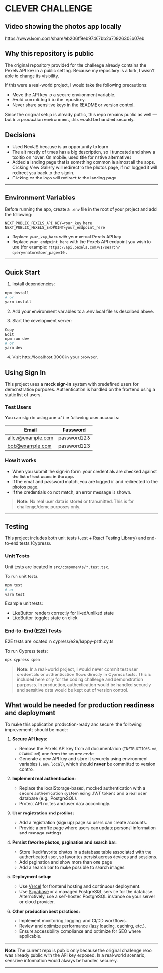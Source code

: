 # CLEVER CHALLENGE
## Video showing the photos app locally
https://www.loom.com/share/eb206ff9eb97467bb2a70926305b07eb

## Why this repository is public

The original repository provided for the challenge already contains the Pexels API key in a public setting. Because my repository is a fork, I wasn't able to change its visibility.

If this were a real-world project, I would take the following precautions:

- Move the API key to a secure environment variable.
- Avoid committing it to the repository.
- Never share sensitive keys in the README or version control.

Since the original setup is already public, this repo remains public as well — but in a production environment, this would be handled securely.

## Decisions

- Used NextJS because is an opportunity to learn
- The alt mostly of times has a big description, so I truncated and show a tooltip on hover. On mobile, used title for native alternatives
- Added a landing page that is something common in almost all the apps. Clicking View Gallery will redirect to the photos page, if not logged it will redirect you back to the signin.
- Clicking on the logo will redirect to the landing page.

---

## Environment Variables

Before running the app, create a `.env` file in the root of your project and add the following:

```env
NEXT_PUBLIC_PEXELS_API_KEY=your_key_here
NEXT_PUBLIC_PEXELS_ENDPOINT=your_endpoint_here
```

- Replace `your_key_here` with your actual Pexels API key.
- Replace `your_endpoint_here` with the Pexels API endpoint you wish to use (for example: `https://api.pexels.com/v1/search?query=nature&per_page=10`).

---

## Quick Start

1. Install dependencies:

```bash
npm install
# or
yarn install
```

2. Add your environment variables to a .env.local file as described above.

3. Start the development server:

```bash
Copy
Edit
npm run dev
# or
yarn dev
```

4. Visit http://localhost:3000 in your browser.

## Using Sign In

This project uses a **mock sign-in** system with predefined users for demonstration purposes.
Authentication is handled on the frontend using a static list of users.

### **Test Users**

You can sign in using one of the following user accounts:

| Email                                         | Password    |
| --------------------------------------------- | ----------- |
| [alice@example.com](mailto:alice@example.com) | password123 |
| [bob@example.com](mailto:bob@example.com)     | password123 |

### **How it works**

- When you submit the sign-in form, your credentials are checked against the list of test users in the app.
- If the email and password match, you are logged in and redirected to the photos page.
- If the credentials do not match, an error message is shown.

> **Note:** No real user data is stored or transmitted. This is for challenge/demo purposes only.

---

## Testing

This project includes both unit tests (Jest + React Testing Library) and end-to-end tests (Cypress).

### Unit Tests

Unit tests are located in `src/components/*.test.tsx`.

To run unit tests:

```bash
npm test
# or
yarn test
```

Example unit tests:

- LikeButton renders correctly for liked/unliked state
- LikeButton toggles state on click

### End-to-End (E2E) Tests

E2E tests are located in cypress/e2e/happy-path.cy.ts.

To run Cypress tests:

```bash
npx cypress open
```

> **Note:** In a real-world project, I would never commit test user credentials or authentication flows directly in Cypress tests. This is included here only for the coding challenge and demonstration purposes. In production, authentication would be handled securely and sensitive data would be kept out of version control.

## What would be needed for production readiness and deployment

To make this application production-ready and secure, the following improvements should be made:

1. **Secure API keys:**

   - Remove the Pexels API key from all documentation (`INSTRUCTIONS.md`, `README.md`) and from the source code.
   - Generate a new API key and store it securely using environment variables (`.env.local`), which should **never** be committed to version control.

2. **Implement real authentication:**

   - Replace the localStorage-based, mocked authentication with a secure authentication system using JWT tokens and a real user database (e.g., PostgreSQL).
   - Protect API routes and user data accordingly.

3. **User registration and profiles:**

   - Add a registration (sign up) page so users can create accounts.
   - Provide a profile page where users can update personal information and manage settings.

4. **Persist favorite photos, pagination and search bar:**

   - Store liked/favorite photos in a database table associated with the authenticated user, so favorites persist across devices and sessions.
   - Add pagination and show more than one page
   - Add a search bar to make possible to search images

5. **Deployment setup:**

   - Use [Vercel](https://vercel.com/) for frontend hosting and continuous deployment.
   - Use [Supabase](https://supabase.com/) or a managed PostgreSQL service for the database. Alternatively, use a self-hosted PostgreSQL instance on your server or cloud provider.

6. **Other production best practices:**

   - Implement monitoring, logging, and CI/CD workflows.
   - Review and optimize performance (lazy loading, caching, etc.).
   - Ensure accessibility compliance and optimize for SEO where applicable.

---

**Note:**
The current repo is public only because the original challenge repo was already public with the API key exposed. In a real-world scenario, sensitive information would always be handled securely.

---
